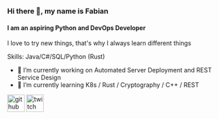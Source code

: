 ### Hi there 👋, my name is Fabian
#### I am an aspiring Python and DevOps Developer
I love to try new things, that's why I always learn different things

Skills: Java/C#/SQL/Python (Rust)

- 🔭 I’m currently working on Automated Server Deployment and REST Service Design
- 🌱 I’m currently learning K8s / Rust / Cryptography / C++ / REST


[<img src='https://cdn.jsdelivr.net/npm/simple-icons@3.0.1/icons/github.svg' alt='github' height='40'>](https://github.com/famoto)  [<img src='https://cdn.jsdelivr.net/npm/simple-icons@3.0.1/icons/twitch.svg' alt='twitch' height='40'>](https://www.twitch.tv/Famoto)  

